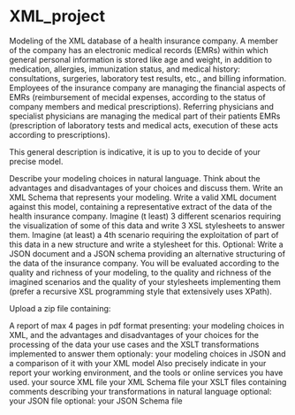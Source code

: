# XML_project
Modeling of the XML database of a health insurance company.
A member of the company has an electronic medical records (EMRs) within which general personal information is stored like age and weight, in addition to medication, allergies, immunization status, and medical history: consultations, surgeries, laboratory test results, etc., and billing information. Employees of the insurance company are managing the financial aspects of EMRs (reimbursement of mecidal expenses, according to the status of company members and medical prescriptions). Referring physicians and specialist physicians are managing the medical part of their patients EMRs (prescription of laboratory tests and medical acts, execution of these acts according to prescriptions).

This general description is indicative, it is up to you to decide of your precise model.

Describe your modeling choices in natural language. Think about the advantages and disadvantages of your choices and discuss them.
Write an XML Schema that represents your modeling.
Write a valid XML document against this model, containing a representative extract of the data of the health insurance company.
Imagine (t least) 3 different scenarios requiring the visualization of some of this data and write 3 XSL stylesheets to answer them.
Imagine (at least) a 4th scenario requiring the exploitation of part of this data in a new structure and write a stylesheet for this.
Optional: Write a JSON document and a JSON schema providing an alternative structuring of the data of the insurance company.
You will be evaluated according to the quality and richness of your modeling, to the quality and richness of the imagined scenarios and the quality of your stylesheets implementing them (prefer a recursive XSL programming style that extensively uses XPath).

Upload a zip file containing:

A report of max 4 pages in pdf format presenting:
your modeling choices in XML, and the advantages and disadvantages of your choices for the processing of the data
your use cases and the XSLT transformations implemented to answer them
optionaly: your modeling choices in JSON and a comparison of it with your XML model
Also precisely indicate in your report your working environment, and the tools or online services you have used.
your source XML file
your XML Schema file
your XSLT files containing comments describing your transformations in natural language
optional: your JSON file
optional: your JSON Schema file
